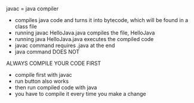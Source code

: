 javac = java compiler
- compiles java code and turns it into bytecode, which will be found in a class file
- running javac HelloJava.java compiles the file, HelloJava
- running java HelloJava.java executes the compiled code
- javac command requires .java at the end
- java command DOES NOT

ALWAYS COMPILE YOUR CODE FIRST
- compile first with javac
- run button also works
- then run compiled code with java
- you have to compile it every time you make a change